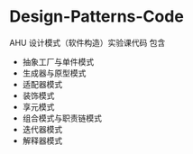 # Design-Patterns-Code
AHU 设计模式（软件构造）实验课代码
包含
- 抽象工厂与单件模式
- 生成器与原型模式
- 适配器模式
- 装饰模式
- 享元模式
- 组合模式与职责链模式
- 迭代器模式
- 解释器模式